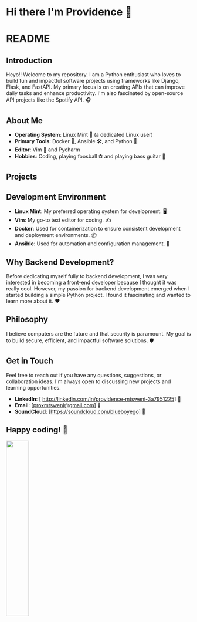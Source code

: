 # Hi there I'm Providence 👋

# README

## Introduction

Heyo!! Welcome to my repository. I am a Python enthusiast who loves to build fun and impactful software projects using frameworks like Django, Flask, and FastAPI. My primary focus is on creating APIs that can improve daily tasks and enhance productivity. I'm also fascinated by open-source API projects like the Spotify API. 🎧

## About Me

- **Operating System**: Linux Mint 🐧 (a dedicated Linux user)
- **Primary Tools**: Docker 🐳, Ansible 🛠️, and Python 🐍
- **Editor**: Vim 📝 and Pycharm
- **Hobbies**: Coding, playing foosball ⚽ and playing bass guitar 🎸

## Projects

## Development Environment

- **Linux Mint**: My preferred operating system for development. 🖥️
- **Vim**: My go-to text editor for coding. ✍️
- **Docker**: Used for containerization to ensure consistent development and deployment environments. 📦
- **Ansible**: Used for automation and configuration management. 🔧

## Why Backend Development?

Before dedicating myself fully to backend development, I was very interested in becoming a front-end developer because I thought it was really cool. However, my passion for backend development emerged when I started building a simple Python project. I found it fascinating and wanted to learn more about it. ❤️

## Philosophy

I believe computers are the future and that security is paramount. My goal is to build secure, efficient, and impactful software solutions. 🛡️

## Get in Touch

Feel free to reach out if you have any questions, suggestions, or collaboration ideas. I'm always open to discussing new projects and learning opportunities.

- **LinkedIn**: [ http://linkedin.com/in/providence-mtsweni-3a7951225] 🔗
- **Email**: [proxmtsweni@gmail.com] 📧
-  **SoundCloud**: [https://soundcloud.com/blueboyego] 🎸

Happy coding! 🚀
----------------

<img align="Left" width="35%"  src="https://github-readme-stats.vercel.app/api/top-langs/?username=directlypro&layout=compact">
